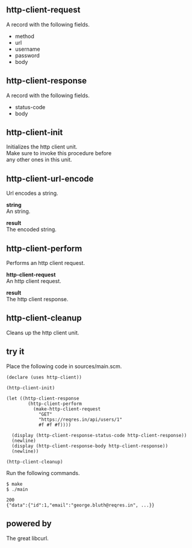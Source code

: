 http-client-request
-------------------
A record with the following fields.

- method
- url
- username
- password
- body

http-client-response
--------------------
A record with the following fields.

- status-code
- body

http-client-init
----------------
Initializes the http client unit.  
Make sure to invoke this procedure before  
any other ones in this unit.

http-client-url-encode
----------------------
Url encodes a string.

__string__  
An string.

__result__  
The encoded string.

http-client-perform
-------------------
Performs an http client request.

__http-client-request__  
An http client request.

__result__  
The http client response.

http-client-cleanup
-------------------
Cleans up the http client unit.

try it
------
Place the following code in sources/main.scm.

    (declare (uses http-client))

    (http-client-init)

    (let ((http-client-response
            (http-client-perform
              (make-http-client-request
                "GET"
                "https://reqres.in/api/users/1"
                #f #f #f))))

      (display (http-client-response-status-code http-client-response))
      (newline)
      (display (http-client-response-body http-client-response))
      (newline))

    (http-client-cleanup)

Run the following commands.

    $ make
    $ ./main

    200
    {"data":{"id":1,"email":"george.bluth@reqres.in", ...}}

powered by
----------
The great libcurl.
